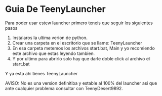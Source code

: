 # Guia De TeenyLauncher

Para poder usar estew launcher primero teneis que seguir los siguientes pasos
1. Instalaros la ultima verion de python.
2. Crear una carpeta en el escritorio que se llame: TeenyLauncher
3. En esa carpeta metemos los archivos start.bat, Main y yo recomiendo este archivo que estas leyendo tambien.
4. Y por ultimo para abrirlo solo hay que darle doble click al archivo el start.bat

Y ya esta ahi tienes TeenyLauncher

AVISO: No es una version definitiba y estable al 100% del launcher asi que ante cualquier problema consultar con TeenyDesert9892.